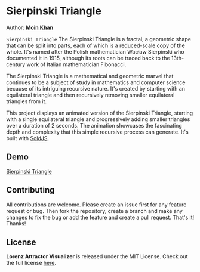 Sierpinski Triangle
=======

Author: **[Moin Khan](https://github.com/mo-inkhan)**

`Sierpinski Triangle` The Sierpinski Triangle is a fractal, a geometric shape that can be split into parts, each of which is a reduced-scale copy of the whole. It's named after the Polish mathematician Wacław Sierpiński who documented it in 1915, although its roots can be traced back to the 13th-century work of Italian mathematician Fibonacci.

The Sierpinski Triangle is a mathematical and geometric marvel that continues to be a subject of study in mathematics and computer science because of its intriguing recursive nature. It's created by starting with an equilateral triangle and then recursively removing smaller equilateral triangles from it.

This project displays an animated version of the Sierpinski Triangle, starting with a single equilateral triangle and progressively adding smaller triangles over a duration of 2 seconds. The animation showcases the fascinating depth and complexity that this simple recursive process can generate.  It's built with [SoldJS](https://www.solidjs.com/).

## Demo
[Sierpinski Triangle](https://mo-inkhan.github.io/SierpinskiTriangle/)

## Contributing
All contributions are welcome. Please create an issue first for any feature request or bug. Then fork the repository, create a branch and make any changes to fix the bug or add the feature and create a pull request. That's it!
Thanks!


## License
**Lorenz Attractor Visualizer** is released under the MIT License.
Check out the full license [here](LICENSE).
